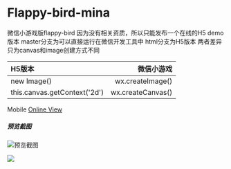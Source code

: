 # Flappy-bird-mina
微信小游戏版flappy-bird
因为没有相关资质，所以只能发布一个在线的H5 demo版本
master分支为可以直接运行在微信开发工具中
html分支为H5版本
两者差异只为canvas和image创建方式不同

| H5版本      | 微信小游戏 |
| :-------- | --: |
|  new Image()  |  wx.createImage()   |
| this.canvas.getContext('2d')  |  wx.createCanvas()  |

Mobile [Online View](https://linpenghui958.github.io/bird/)
##### 预览截图
![预览截图](http://blogimg.linph.cc/bird1.png)

![](http://blogimg.linph.cc/bird2.gif)

